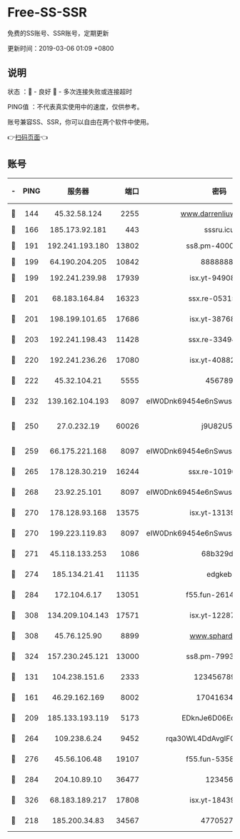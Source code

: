 # Free-SS-SSR

免费的SS账号、SSR账号，定期更新

更新时间：2019-03-06 01:09 +0800

## 说明

状态     ：🙂 - 良好 🙁 - 多次连接失败或连接超时

PING值   ：不代表真实使用中的速度，仅供参考。

账号兼容SS、SSR，你可以自由在两个软件中使用。

👉[扫码页面](https://liesauer.github.io/free-ss-ssr.github.io/)👈

## 账号

|-|PING|服务器|端口|密码|加密方式|区域|
|:----:|:----:|:-----:|-----:|:----:|:----:|:----:|
|🙂|144|45.32.58.124|2255|www.darrenliuwei.com|aes-256-cfb|JP|
|🙂|166|185.173.92.181|443|sssru.icu|rc4-md5|RU|
|🙂|191|192.241.193.180|13802|ss8.pm-40001184|aes-256-cfb|US|
|🙂|199|64.190.204.205|10842|88888888|rc4-md5|US|
|🙂|199|192.241.239.98|17939|isx.yt-94908149|aes-256-cfb|US|
|🙂|201|68.183.164.84|16323|ssx.re-05315643|aes-256-cfb|US|
|🙂|201|198.199.101.65|17686|isx.yt-38768454|aes-256-cfb|US|
|🙂|203|192.241.198.43|11428|ssx.re-33494381|aes-256-cfb|US|
|🙂|220|192.241.236.26|17080|isx.yt-40882343|aes-256-cfb|US|
|🙂|222|45.32.104.21|5555|456789|aes-256-cfb|SG|
|🙂|232|139.162.104.193|8097|eIW0Dnk69454e6nSwuspv9DmS201tQ0D|aes-256-cfb|JP|
|🙂|250|27.0.232.19|60026|j9U82U53|xchacha20-ietf-poly1305|HK|
|🙂|259|66.175.221.168|8097|eIW0Dnk69454e6nSwuspv9DmS201tQ0D|aes-256-cfb|US|
|🙂|265|178.128.30.219|16244|ssx.re-10190276|aes-256-cfb|SG|
|🙂|268|23.92.25.101|8097|eIW0Dnk69454e6nSwuspv9DmS201tQ0D|aes-256-cfb|US|
|🙂|270|178.128.93.168|13575|isx.yt-13139523|aes-256-cfb|SG|
|🙂|270|199.223.119.83|8097|eIW0Dnk69454e6nSwuspv9DmS201tQ0D|aes-256-cfb|US|
|🙂|271|45.118.133.253|1086|68b329da|aes-256-cfb|SG|
|🙂|274|185.134.21.41|11135|edgkeb|aes-256-cfb|GB|
|🙂|284|172.104.6.17|13051|f55.fun-26146872|aes-256-cfb|US|
|🙂|308|134.209.104.143|17571|isx.yt-12287887|aes-256-cfb|SG|
|🙂|308|45.76.125.90|8899|www.sphard.com|aes-256-cfb|JP|
|🙂|324|157.230.245.121|13000|ss8.pm-79933809|aes-256-cfb|SG|
|🙂|131|104.238.151.6|2333|12345678900|aes-256-cfb|JP|
|🙂|161|46.29.162.169|8002|1704163453|aes-256-cfb|RU|
|🙂|209|185.133.193.119|5173|EDknJe6D06EoWDaw|aes-256-cfb|US|
|🙂|264|109.238.6.24|9452|rqa30WL4DdAvgIFG6Fs3znzTa|aes-256-cfb|FR|
|🙂|276|45.56.106.48|19107|f55.fun-53586818|aes-256-cfb|US|
|🙂|284|204.10.89.10|36477|123456|aes-256-cfb|US|
|🙂|326|68.183.189.217|17808|isx.yt-18439872|aes-256-cfb|SG|
|🙁|218|185.200.34.83|34567|47705279|aes-256-cfb|US|
